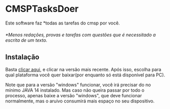 # CMSPTasksDoer

Este software faz *todas as tarefas do cmsp por você.

###### *Menos redações, provas e tarefas com questões que é necessitado a escrita de um texto.

## Instalação


Basta [clicar aqui](https://github.com/Vitor1-1Santana/CMSPTasksDoer/releases), e clicar na versão mais recente.
Após isso, escolha para qual plataforma você quer baixar(por enquanto só está disponível para PC).

Note que para a versão "windows" funcionar, você irá precisar do no mínimo JAVA 14 instalado.
Mas caso não queira passar por todo o processo, apenas baixe a versão "windows", que deve
funcionar normalmente, mas o aruivo consumirá mais espaço no seu dispositivo.
